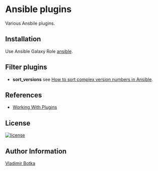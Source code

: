 # Ansible plugins

Various Ansbile plugins.


## Installation

Use Ansible Galaxy Role [ansible](https://galaxy.ansible.com/vbotka/ansible).


## Filter plugins

- **sort_versions** see [How to sort complex version numbers in Ansible](https://stackoverflow.com/questions/56063612/how-to-sort-complex-version-numbers-in-ansible/).


## References

- [Working With Plugins](https://docs.ansible.com/ansible/latest/plugins/plugins.html#working-with-plugins)


## License

[![license](https://img.shields.io/badge/license-BSD-red.svg)](https://www.freebsd.org/doc/en/articles/bsdl-gpl/article.html)


## Author Information

[Vladimir Botka](https://botka.link)

